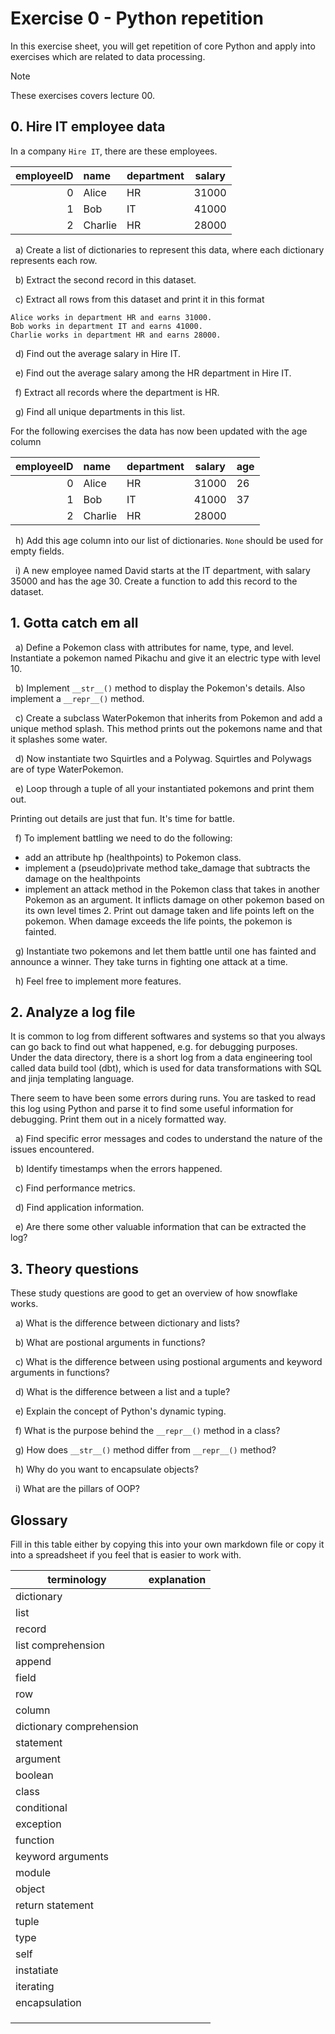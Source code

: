 # Exercise 0 - Python repetition

In this exercise sheet, you will get repetition of core Python and apply into exercises which are related to data processing.

> [!NOTE]
> These exercises covers lecture 00.

## 0. Hire IT employee data

In a company `Hire IT`, there are these employees.

| employeeID | name    | department | salary |
| ---------: | :------ | :--------- | ------ |
|          0 | Alice   | HR         | 31000  |
|          1 | Bob     | IT         | 41000  |
|          2 | Charlie | HR         | 28000  |

&nbsp; a) Create a list of dictionaries to represent this data, where each dictionary represents each row.

&nbsp; b) Extract the second record in this dataset.

&nbsp; c) Extract all rows from this dataset and print it in this format

```
Alice works in department HR and earns 31000.
Bob works in department IT and earns 41000.
Charlie works in department HR and earns 28000.
```

&nbsp; d) Find out the average salary in Hire IT.

&nbsp; e) Find out the average salary among the HR department in Hire IT.

&nbsp; f) Extract all records where the department is HR.

&nbsp; g) Find all unique departments in this list.

For the following exercises the data has now been updated with the age column

| employeeID | name    | department | salary | age |
| ---------: | :------ | :--------- | ------ | --- |
|          0 | Alice   | HR         | 31000  | 26  |
|          1 | Bob     | IT         | 41000  | 37  |
|          2 | Charlie | HR         | 28000  |     |

&nbsp; h) Add this age column into our list of dictionaries. `None` should be used for empty fields.

&nbsp; i) A new employee named David starts at the IT department, with salary 35000 and has the age 30. Create a function to add this record to the dataset.

## 1. Gotta catch em all

&nbsp; a) Define a Pokemon class with attributes for name, type, and level. Instantiate a pokemon named Pikachu and give it an electric type with level 10.

&nbsp; b) Implement `__str__()` method to display the Pokemon's details. Also implement a `__repr__()` method.

&nbsp; c) Create a subclass WaterPokemon that inherits from Pokemon and add a unique method splash. This method prints out the pokemons name and that it splashes some water.

&nbsp; d) Now instantiate two Squirtles and a Polywag. Squirtles and Polywags are of type WaterPokemon.

&nbsp; e) Loop through a tuple of all your instantiated pokemons and print them out.

Printing out details are just that fun. It's time for battle.

&nbsp; f) To implement battling we need to do the following:

- add an attribute hp (healthpoints) to Pokemon class.
- implement a (pseudo)private method take_damage that subtracts the damage on the healthpoints
- implement an attack method in the Pokemon class that takes in another Pokemon as an argument. It inflicts damage on other pokemon based on its own level times 2. Print out damage taken and life points left on the pokemon. When damage exceeds the life points, the pokemon is fainted. 

&nbsp; g) Instantiate two pokemons and let them battle until one has fainted and announce a winner. They take turns in fighting one attack at a time.

&nbsp; h) Feel free to implement more features.


## 2. Analyze a log file 

It is common to log from different softwares and systems so that you always can go back to find out what happened, e.g. for debugging purposes. Under the data directory, there is a short log from a data engineering tool called data build tool (dbt), which is used for data transformations with SQL and jinja templating language. 

There seem to have been some errors during runs. You are tasked to read this log using Python and parse it to find some useful information for debugging. Print them out in a nicely formatted way. 

&nbsp; a) Find specific error messages and codes to understand the nature of the issues encountered.

&nbsp; b) Identify timestamps when the errors happened. 

&nbsp; c) Find performance metrics.

&nbsp; d) Find application information.

&nbsp; e) Are there some other valuable information that can be extracted the log?


## 3. Theory questions

These study questions are good to get an overview of how snowflake works.

&nbsp; a) What is the difference between dictionary and lists?

&nbsp; b) What are postional arguments in functions?

&nbsp; c) What is the difference between using postional arguments and keyword arguments in functions?

&nbsp; d) What is the difference between a list and a tuple?

&nbsp; e) Explain the concept of Python's dynamic typing.

&nbsp; f) What is the purpose behind the `__repr__()` method in a class?

&nbsp; g) How does `__str__()` method differ from `__repr__()` method?

&nbsp; h) Why do you want to encapsulate objects? 

&nbsp; i) What are the pillars of OOP?

## Glossary

Fill in this table either by copying this into your own markdown file or copy it into a spreadsheet if you feel that is easier to work with.

| terminology              | explanation |
| ------------------------ | ----------- |
| dictionary               |             |
| list                     |             |
| record                   |             |
| list comprehension       |             |
| append                   |             |
| field                    |             |
| row                      |             |
| column                   |             |
| dictionary comprehension |             |
| statement                |             |
| argument                 |             |
| boolean                  |             |
| class                    |             |
| conditional              |             |
| exception                |             |
| function                 |             |
| keyword arguments        |             |
| module                   |             |
| object                   |             |
| return statement         |             |
| tuple                    |             |
| type                     |             |
| self                     |             |
| instatiate               |             |
| iterating                |             |
| encapsulation            |             |
|                          |             |
|                          |             |
|                          |             |
